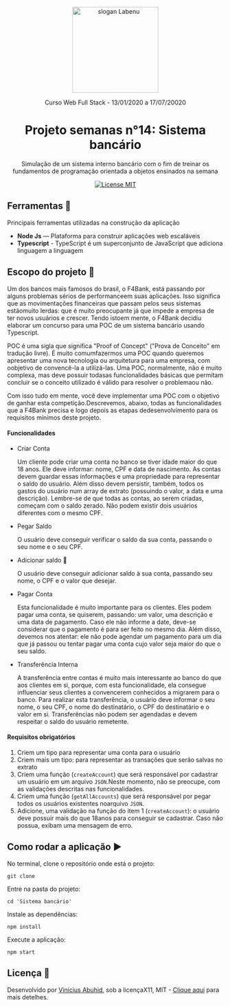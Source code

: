 <p align="center">
<img src="./assets/Labenu.png" alt="slogan Labenu" width="200px">
</p>

<p align="center">Curso Web Full Stack - 13/01/2020 a 17/07/20020</p>


<h1 align="center">
Projeto semanas n°14: Sistema bancário
</h1>

<p align="center">Simulação de um sistema interno bancário com o fim de treinar os fundamentos de programação orientada a objetos ensinados na semana</p>

<p align="center">
  <a href="https://opensource.org/licenses/MIT">
    <img src="https://img.shields.io/badge/License-MIT-blue.svg" alt="License MIT">
  </a>
</p>

## Ferramentas :wrench:
Principais ferramentas utilizadas na construção da aplicação

- **Node Js** — Plataforma para construir aplicações web escaláveis
- **Typescript** - TypeScript é um superconjunto de JavaScript que adiciona linguagem a linguagem

## Escopo do projeto :pushpin:
Um dos bancos mais famosos do brasil, o F4Bank, está passando por alguns problemas sérios de performanceem suas aplicações. Isso significa que as movimentações financeiras que passam pelos seus sistemas estãomuito lerdas: que é muito preocupante já que impede a empresa de ter novos usuários e crescer. Tendo istoem mente, o F4Bank decidiu elaborar um concurso para uma POC de um sistema bancário usando Typescript.

POC é uma sigla que significa "Proof of Concept" ("Prova de Conceito" em tradução livre). É muito comumfazermos uma POC quando queremos apresentar uma nova tecnologia ou arquitetura para uma empresa, com oobjetivo de convencê-la a utilizá-las. Uma POC, normalmente, não é muito complexa, mas deve possuir todasas funcionalidades básicas que permitam concluir se o conceito utilizado é válido para resolver o problemaou não. 

Com isso tudo em mente, você deve implementar uma POC com o objetivo de ganhar esta competição.Descrevemos, abaixo, todas as funcionalidades que a F4Bank precisa e logo depois as etapas dedesenvolvimento para os requisitos mínimos deste projeto.

#### Funcionalidades

- Criar Conta

    Um cliente pode criar uma conta no banco se tiver idade maior do que 18 anos. Ele deve informar: nome, CPF e data de nascimento. As contas devem guardar essas informações e uma propriedade para representar o saldo do usuário. Além disso devem persistir, também, todos os gastos do usuário num array de extrato (possuindo o valor, a data e uma descrição). Lembre-se de que todas as contas, ao serem criadas, começam com o saldo zerado. Não podem existir dois usuários diferentes com o mesmo CPF.

- Pegar Saldo

    O usuário deve conseguir verificar o saldo da sua conta, passando o seu nome e o seu CPF. 

- Adicionar saldo 🌚

    O usuário deve conseguir adicionar saldo à sua conta, passando seu nome, o CPF e o valor que desejar.

- Pagar Conta

    Esta funcionalidade é muito importante para os clientes. Eles podem pagar uma conta, se quiserem, passando: um valor, uma descrição e uma data de pagamento. Caso ele não informe a date, deve-se considerar que o pagamento é para ser feito no mesmo dia. Além disso, devemos nos atentar: ele não pode agendar um pagamento para um dia que já passou ou tentar pagar uma conta cujo valor seja maior do que o seu saldo.

- Transferência Interna

    A transferência entre contas é muito mais interessante ao banco do que aos clientes em si, porque, com esta funcionalidade, ela consegue influenciar seus clientes a convencerem conhecidos a migrarem para o banco. Para realizar esta transferência, o usuário deve informar o seu nome, o seu CPF, o nome do destinatário, o CPF do destinatário e o valor em si. Transferências não podem ser agendadas e devem respeitar o saldo do usuário remetente.

#### Requisitos obrigatórios ####

1. Criem um tipo para representar uma conta para o usuário
2. Criem mais um tipo: para representar as transações que serão salvas no extrato
3. Criem uma função (`createAccount`) que será responsável por cadastrar um usuário em um arquivo `JSON`.Neste momento, não se preocupe, com as validações descritas nas funcionalidades.
4. Criem uma função (`getAllAccounts`) que será responsável por pegar todos os usuários existentes noarquivo `JSON`.
5. Adicione, uma validação na função do item 1 (`createAccount`): o usuário deve possuir mais do que 18anos para conseguir se cadastrar. Caso não possua, exibam uma mensagem de erro.


## Como rodar a aplicação :arrow_forward:

No terminal, clone o repositório onde está o projeto:
```
git clone 
```
Entre na pasta do projeto:
```
cd 'Sistema bancário'
```
Instale as dependências:
```
npm install
```
Execute a aplicação:
```
npm start 
```

## Licença :page_with_curl:

Desenvolvido por [Vinícius Abuhid](https://github.com/ViniciusAbuhid), sob a licençaX11, MIT - [Clique aqui](https://opensource.org/licenses/MIT) para mais detelhes.

